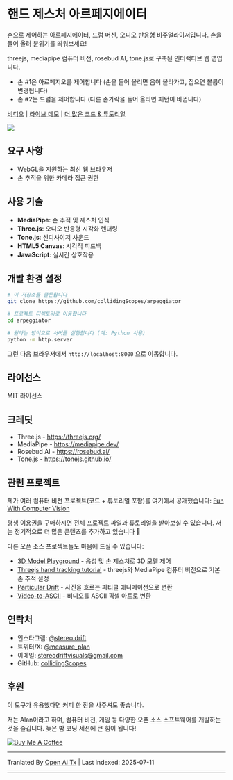 # 핸드 제스처 아르페지에이터

손으로 제어하는 아르페지에이터, 드럼 머신, 오디오 반응형 비주얼라이저입니다. 손을 들어 올려 분위기를 띄워보세요!

threejs, mediapipe 컴퓨터 비전, rosebud AI, tone.js로 구축된 인터랙티브 웹 앱입니다.

- 손 #1은 아르페지오를 제어합니다 (손을 들어 올리면 음이 올라가고, 집으면 볼륨이 변경됩니다)
- 손 #2는 드럼을 제어합니다 (다른 손가락을 들어 올리면 패턴이 바뀝니다)

[비디오](https://youtu.be/JepIs-DTBgk?si=4Y-FrQDF6KNy662C) | [라이브 데모](https://collidingscopes.github.io/arpeggiator/) | [더 많은 코드 & 튜토리얼](https://funwithcomputervision.com/)

<img src="https://raw.githubusercontent.com/collidingScopes/arpeggiator/main/assets/demo.png">

## 요구 사항

- WebGL을 지원하는 최신 웹 브라우저
- 손 추적을 위한 카메라 접근 권한

## 사용 기술

- **MediaPipe**: 손 추적 및 제스처 인식
- **Three.js**: 오디오 반응형 시각화 렌더링
- **Tone.js**: 신디사이저 사운드
- **HTML5 Canvas**: 시각적 피드백
- **JavaScript**: 실시간 상호작용
## 개발 환경 설정

```bash
# 이 저장소를 클론합니다
git clone https://github.com/collidingScopes/arpeggiator

# 프로젝트 디렉토리로 이동합니다
cd arpeggiator

# 원하는 방식으로 서버를 실행합니다 (예: Python 사용)
python -m http.server
```

그런 다음 브라우저에서 `http://localhost:8000` 으로 이동합니다.

## 라이선스

MIT 라이선스

## 크레딧
- Three.js - https://threejs.org/
- MediaPipe - https://mediapipe.dev/
- Rosebud AI - https://rosebud.ai/
- Tone.js - https://tonejs.github.io/

## 관련 프로젝트

제가 여러 컴퓨터 비전 프로젝트(코드 + 튜토리얼 포함)를 여기에서 공개했습니다:
[Fun With Computer Vision](https://www.funwithcomputervision.com/)

평생 이용권을 구매하시면 전체 프로젝트 파일과 튜토리얼을 받아보실 수 있습니다. 저는 정기적으로 더 많은 콘텐츠를 추가하고 있습니다 🪬

다른 오픈 소스 프로젝트들도 마음에 드실 수 있습니다:

- [3D Model Playground](https://collidingScopes.github.io/3d-model-playground) - 음성 및 손 제스처로 3D 모델 제어
- [Threejs hand tracking tutorial](https://collidingScopes.github.io/threejs-handtracking-101) - threejs와 MediaPipe 컴퓨터 비전으로 기본 손 추적 설정
- [Particular Drift](https://collidingScopes.github.io/particular-drift) - 사진을 흐르는 파티클 애니메이션으로 변환
- [Video-to-ASCII](https://collidingScopes.github.io/ascii) - 비디오를 ASCII 픽셀 아트로 변환
## 연락처

- 인스타그램: [@stereo.drift](https://www.instagram.com/stereo.drift/)
- 트위터/X: [@measure_plan](https://x.com/measure_plan)
- 이메일: [stereodriftvisuals@gmail.com](https://raw.githubusercontent.com/collidingScopes/arpeggiator/main/mailto:stereodriftvisuals@gmail.com)
- GitHub: [collidingScopes](https://github.com/collidingScopes)

## 후원

이 도구가 유용했다면 커피 한 잔을 사주셔도 좋습니다.

저는 Alan이라고 하며, 컴퓨터 비전, 게임 등 다양한 오픈 소스 소프트웨어를 개발하는 것을 즐깁니다. 늦은 밤 코딩 세션에 큰 힘이 됩니다!

[![Buy Me A Coffee](https://www.buymeacoffee.com/assets/img/custom_images/yellow_img.png)](https://www.buymeacoffee.com/stereoDrift)

---

Tranlated By [Open Ai Tx](https://github.com/OpenAiTx/OpenAiTx) | Last indexed: 2025-07-11

---